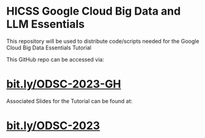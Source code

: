 # HICSS Google Cloud Big Data and LLM Essentials
This repository will be used to distribute code/scripts needed for the Google Cloud Big Data Essentials Tutorial

This GitHub repo can be accessed via:
# [bit.ly/ODSC-2023-GH](https://bit.ly/ODSC-2023-GH)


Associated Slides for the Tutorial can be found at:
# [bit.ly/ODSC-2023](https://bit.ly/ODSC-2023)

